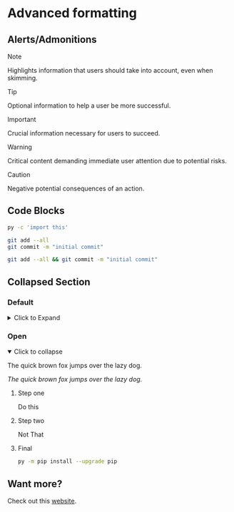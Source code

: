 # Advanced formatting

## Alerts/Admonitions

> [!NOTE]  
> Highlights information that users should take into account, even when skimming.

> [!TIP]  
> Optional information to help a user be more successful.

> [!IMPORTANT]  
> Crucial information necessary for users to succeed.

> [!WARNING]  
> Critical content demanding immediate user attention due to potential risks.

> [!CAUTION]  
> Negative potential consequences of an action.

## Code Blocks

```sh
py -c 'import this'
```

```sh
git add --all
git commit -m "initial commit"
```

```sh
git add --all && git commit -m "initial commit"
```

## Collapsed Section

### Default

<details>
<summary>Click to Expand</summary>

The quick brown fox jumps over the lazy dog.

_The quick brown fox jumps over the lazy dog._

1. Step one
    
    Do this

2. Step two

    Not That

3. Final

    ```sh
    py -m pip install --upgrade pip
    ```

Thank you!

</details>

### Open

<details open>
<summary>Click to collapse</summary>

The quick brown fox jumps over the lazy dog.

_The quick brown fox jumps over the lazy dog._

1. Step one
    
    Do this

2. Step two

    Not That

3. Final

    ```sh
    py -m pip install --upgrade pip
    ```
</details>

## Want more?

Check out this [website](https://mkeithx.github.io/).